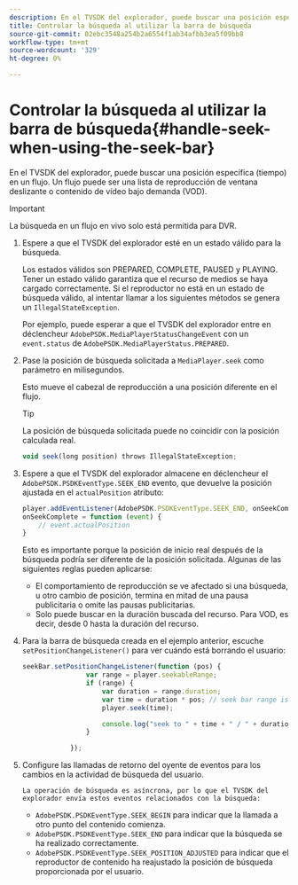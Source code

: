 ```yaml
---
description: En el TVSDK del explorador, puede buscar una posición específica (tiempo) en un flujo. Un flujo puede ser una lista de reproducción de ventana deslizante o contenido de vídeo bajo demanda (VOD).
title: Controlar la búsqueda al utilizar la barra de búsqueda
source-git-commit: 02ebc3548a254b2a6554f1ab34afbb3ea5f09bb8
workflow-type: tm+mt
source-wordcount: '329'
ht-degree: 0%

---
```


# Controlar la búsqueda al utilizar la barra de búsqueda{#handle-seek-when-using-the-seek-bar}

En el TVSDK del explorador, puede buscar una posición específica (tiempo) en un flujo. Un flujo puede ser una lista de reproducción de ventana deslizante o contenido de vídeo bajo demanda (VOD).

>[!IMPORTANT]
>
>La búsqueda en un flujo en vivo solo está permitida para DVR.

1. Espere a que el TVSDK del explorador esté en un estado válido para la búsqueda.

   Los estados válidos son PREPARED, COMPLETE, PAUSED y PLAYING. Tener un estado válido garantiza que el recurso de medios se haya cargado correctamente. Si el reproductor no está en un estado de búsqueda válido, al intentar llamar a los siguientes métodos se genera un `IllegalStateException`.

   Por ejemplo, puede esperar a que el TVSDK del explorador entre en déclencheur  `AdobePSDK.MediaPlayerStatusChangeEvent`  con un `event.status` de `AdobePSDK.MediaPlayerStatus.PREPARED`.

1. Pase la posición de búsqueda solicitada a `MediaPlayer.seek` como parámetro en milisegundos.

   Esto mueve el cabezal de reproducción a una posición diferente en el flujo.

   >[!TIP]
   >
   >La posición de búsqueda solicitada puede no coincidir con la posición calculada real.

   ```js
   void seek(long position) throws IllegalStateException;
   ```

1. Espere a que el TVSDK del explorador almacene en déclencheur el  `AdobePSDK.PSDKEventType.SEEK_END`  evento, que devuelve la posición ajustada en el `actualPosition` atributo:

   ```js
   player.addEventListener(AdobePSDK.PSDKEventType.SEEK_END, onSeekComplete); 
   onSeekComplete = function (event) {
       // event.actualPosition
   }
   ```

   Esto es importante porque la posición de inicio real después de la búsqueda podría ser diferente de la posición solicitada. Algunas de las siguientes reglas pueden aplicarse:

   * El comportamiento de reproducción se ve afectado si una búsqueda, u otro cambio de posición, termina en mitad de una pausa publicitaria o omite las pausas publicitarias.
   * Solo puede buscar en la duración buscada del recurso. Para VOD, es decir, desde 0 hasta la duración del recurso.

1. Para la barra de búsqueda creada en el ejemplo anterior, escuche `setPositionChangeListener()` para ver cuándo está borrando el usuario:

   ```js
   seekBar.setPositionChangeListener(function (pos) { 
                   var range = player.seekableRange; 
                   if (range) { 
                       var duration = range.duration; 
                       var time = duration * pos; // seek bar range is [0,1] 
                       player.seek(time); 
   
                       console.log("seek to " + time + " / " + duration); 
                   } 
   
               }); 
   ```

1. Configure las llamadas de retorno del oyente de eventos para los cambios en la actividad de búsqueda del usuario.

       La operación de búsqueda es asíncrona, por lo que el TVSDK del explorador envía estos eventos relacionados con la búsqueda:
   
   * `AdobePSDK.PSDKEventType.SEEK_BEGIN` para indicar que la llamada a otro punto del contenido comienza.
   * `AdobePSDK.PSDKEventType.SEEK_END` para indicar que la búsqueda se ha realizado correctamente.
   * `AdobePSDK.PSDKEventType.SEEK_POSITION_ADJUSTED` para indicar que el reproductor de contenido ha reajustado la posición de búsqueda proporcionada por el usuario.
